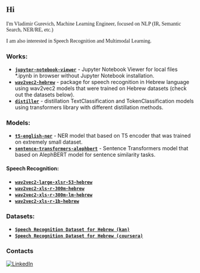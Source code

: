 <link href="https://fonts.googleapis.com/css2?family=Fira+Code&display=swap" rel="stylesheet">
<div style="font-family: &quot;Fira Code script=latin rev=1&quot;; font-weight: 515; font-style: normal; font-variant-ligatures: normal;">
<h2> Hi</h2>
<p>I'm Vladimir Gurevich, Machine Learning Engineer, focused on NLP (IR, Semantic Search, NER/RE, etc.)</p>
I am also interested in Speech Recognition and Multimodal Learning.
</div>


### Works:

* [**`jupyter-notebook-viewer`**](https://github.com/imvladikon/jupyter-notebook-viewer) - Jupyter Notebook Viewer for local files *.ipynb in browser without Jupyter Notebook installation.
* [**`wav2vec2-hebrew`**](https://github.com/imvladikon/wav2vec2-hebrew) - package for speech recognition in Hebrew language using wav2vec2 models that were trained on Hebrew datasets (check out the datasets below). 
* [**`distiller`**](https://github.com/imvladikon/distiller) - distillation TextClassification and TokenClassification models using transformers library with different distillation methods. 

### Models:

* [**`t5-english-ner`**](https://huggingface.co/imvladikon/t5-english-ner) - NER model that based on T5 encoder that was trained on extremely small dataset.
* [**`sentence-transformers-alephbert`**](https://huggingface.co/imvladikon/sentence-transformers-alephbert) - Sentence Transformers model that based on AlephBERT model for sentence similarity tasks.

#### Speech Recognition:

* [**`wav2vec2-large-xlsr-53-hebrew`**](https://huggingface.co/imvladikon/wav2vec2-large-xlsr-53-hebrew)
* [**`wav2vec2-xls-r-300m-hebrew`**](https://huggingface.co/imvladikon/wav2vec2-xls-r-300m-hebrew)
* [**`wav2vec2-xls-r-300m-lm-hebrew`**](https://huggingface.co/imvladikon/wav2vec2-xls-r-300m-lm-hebrew)
* [**`wav2vec2-xls-r-1b-hebrew`**](https://huggingface.co/imvladikon/wav2vec2-xls-r-1b-hebrew)

### Datasets:

* [**`Speech Recognition Dataset for Hebrew (kan)`**](https://huggingface.co/datasets/imvladikon/hebrew_speech_kan)
* [**`Speech Recognition Dataset for Hebrew (coursera)`**](https://huggingface.co/datasets/imvladikon/hebrew_speech_coursera)


### Contacts 
<p align="left">
  <a href="https://www.linkedin.com/in/gurevichvladimir/"><img alt="LinkedIn" title="LinkedIn"src="https://img.shields.io/badge/linkedin-%230077B5.svg?&style=for-the-badge&logo=linkedin&logoColor=white"></a>
</p>
